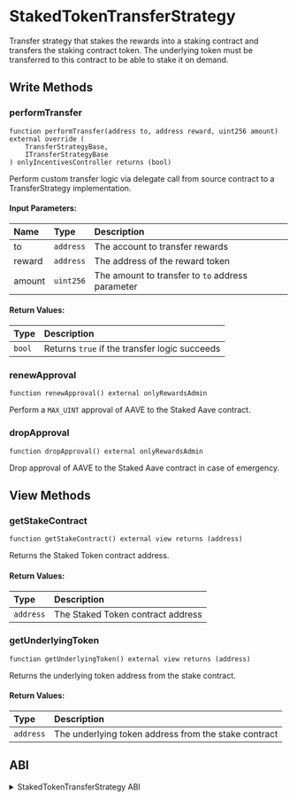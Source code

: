 # StakedTokenTransferStrategy

Transfer strategy that stakes the rewards into a staking contract and transfers the staking contract token. The underlying token must be transferred to this contract to be able to stake it on demand.

## Write Methods

### performTransfer

```solidity
function performTransfer(address to, address reward, uint256 amount) external override (
    TransferStrategyBase, 
    ITransferStrategyBase
) onlyIncentivesController returns (bool)
```

Perform custom transfer logic via delegate call from source contract to a TransferStrategy implementation.

#### Input Parameters:

| Name   | Type      | Description                                      |
| :----- | :-------- | :----------------------------------------------- |
| to     | `address` | The account to transfer rewards                  |
| reward | `address` | The address of the reward token                  |
| amount | `uint256` | The amount to transfer to `to` address parameter |

#### Return Values:

| Type   | Description                                   |
| :----- | :-------------------------------------------- |
| `bool` | Returns `true` if the transfer logic succeeds |

### renewApproval

```solidity
function renewApproval() external onlyRewardsAdmin
```

Perform a `MAX_UINT` approval of AAVE to the Staked Aave contract.

### dropApproval

```solidity
function dropApproval() external onlyRewardsAdmin
```

Drop approval of AAVE to the Staked Aave contract in case of emergency.

## View Methods

### getStakeContract

```solidity
function getStakeContract() external view returns (address) 
```

Returns the Staked Token contract address.

#### Return Values:

| Type      | Description                       |
| :-------- | :-------------------------------- |
| `address` | The Staked Token contract address |

### getUnderlyingToken

```solidity
function getUnderlyingToken() external view returns (address)
```

Returns the underlying token address from the stake contract.

#### Return Values:

| Type      | Description                                          |
| :-------- | :--------------------------------------------------- |
| `address` | The underlying token address from the stake contract |

## ABI
<details>
<summary>StakedTokenTransferStrategy ABI</summary>

```
[
    {
        "inputs": [
            {
                "internalType": "address",
                "name": "incentivesController",
                "type": "address"
            },
            {
                "internalType": "address",
                "name": "rewardsAdmin",
                "type": "address"
            },
            {
                "internalType": "contract IStakedToken",
                "name": "stakeToken",
                "type": "address"
            }
        ],
        "stateMutability": "nonpayable",
        "type": "constructor"
    },
    {
        "anonymous": false,
        "inputs": [
            {
                "indexed": true,
                "internalType": "address",
                "name": "caller",
                "type": "address"
            },
            {
                "indexed": true,
                "internalType": "address",
                "name": "token",
                "type": "address"
            },
            {
                "indexed": true,
                "internalType": "address",
                "name": "to",
                "type": "address"
            },
            {
                "indexed": false,
                "internalType": "uint256",
                "name": "amount",
                "type": "uint256"
            }
        ],
        "name": "EmergencyWithdrawal",
        "type": "event"
    },
    {
        "inputs": [],
        "name": "dropApproval",
        "outputs": [],
        "stateMutability": "nonpayable",
        "type": "function"
    },
    {
        "inputs": [
            {
                "internalType": "address",
                "name": "token",
                "type": "address"
            },
            {
                "internalType": "address",
                "name": "to",
                "type": "address"
            },
            {
                "internalType": "uint256",
                "name": "amount",
                "type": "uint256"
            }
        ],
        "name": "emergencyWithdrawal",
        "outputs": [],
        "stateMutability": "nonpayable",
        "type": "function"
    },
    {
        "inputs": [],
        "name": "getIncentivesController",
        "outputs": [
            {
                "internalType": "address",
                "name": "",
                "type": "address"
            }
        ],
        "stateMutability": "view",
        "type": "function"
    },
    {
        "inputs": [],
        "name": "getRewardsAdmin",
        "outputs": [
            {
                "internalType": "address",
                "name": "",
                "type": "address"
            }
        ],
        "stateMutability": "view",
        "type": "function"
    },
    {
        "inputs": [],
        "name": "getStakeContract",
        "outputs": [
            {
                "internalType": "address",
                "name": "",
                "type": "address"
            }
        ],
        "stateMutability": "view",
        "type": "function"
    },
    {
        "inputs": [],
        "name": "getUnderlyingToken",
        "outputs": [
            {
                "internalType": "address",
                "name": "",
                "type": "address"
            }
        ],
        "stateMutability": "view",
        "type": "function"
    },
    {
        "inputs": [
            {
                "internalType": "address",
                "name": "to",
                "type": "address"
            },
            {
                "internalType": "address",
                "name": "reward",
                "type": "address"
            },
            {
                "internalType": "uint256",
                "name": "amount",
                "type": "uint256"
            }
        ],
        "name": "performTransfer",
        "outputs": [
            {
                "internalType": "bool",
                "name": "",
                "type": "bool"
            }
        ],
        "stateMutability": "nonpayable",
        "type": "function"
    },
    {
        "inputs": [],
        "name": "renewApproval",
        "outputs": [],
        "stateMutability": "nonpayable",
        "type": "function"
    }
]
```
</details>